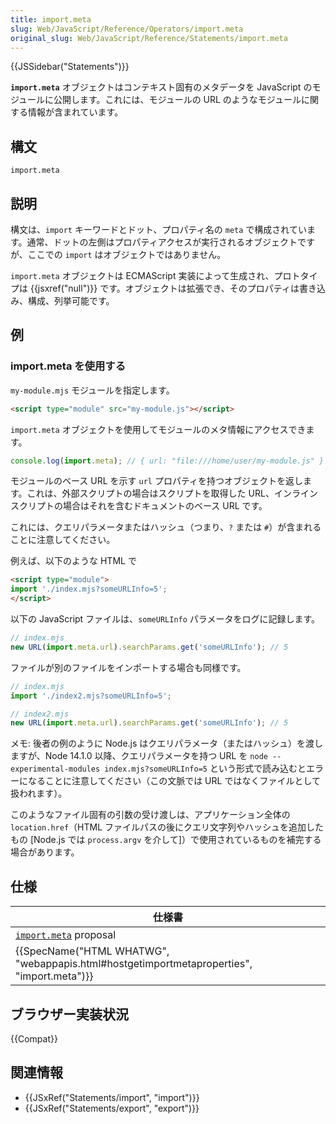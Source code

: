 ```yaml
---
title: import.meta
slug: Web/JavaScript/Reference/Operators/import.meta
original_slug: Web/JavaScript/Reference/Statements/import.meta
---
```


{{JSSidebar("Statements")}}

**`import.meta`** オブジェクトはコンテキスト固有のメタデータを JavaScript のモジュールに公開します。これには、モジュールの URL のようなモジュールに関する情報が含まれています。

## 構文

```
import.meta
```

## 説明

構文は、`import` キーワードとドット、プロパティ名の `meta` で構成されています。通常、ドットの左側はプロパティアクセスが実行されるオブジェクトですが、ここでの `import` はオブジェクトではありません。

`import.meta` オブジェクトは ECMAScript 実装によって生成され、プロトタイプは {{jsxref("null")}} です。オブジェクトは拡張でき、そのプロパティは書き込み、構成、列挙可能です。

## 例

### import.meta を使用する

`my-module.mjs` モジュールを指定します。

```html
<script type="module" src="my-module.js"></script>
```

`import.meta` オブジェクトを使用してモジュールのメタ情報にアクセスできます。

```js
console.log(import.meta); // { url: "file:///home/user/my-module.js" }
```

モジュールのベース URL を示す `url` プロパティを持つオブジェクトを返します。これは、外部スクリプトの場合はスクリプトを取得した URL、インラインスクリプトの場合はそれを含むドキュメントのベース URL です。

これには、クエリパラメータまたはハッシュ（つまり、`?` または `#`）が含まれることに注意してください。

例えば、以下のような HTML で

```html
<script type="module">
import './index.mjs?someURLInfo=5';
</script>
```

以下の JavaScript ファイルは、`someURLInfo` パラメータをログに記録します。

```js
// index.mjs
new URL(import.meta.url).searchParams.get('someURLInfo'); // 5
```

ファイルが別のファイルをインポートする場合も同様です。

```js
// index.mjs
import './index2.mjs?someURLInfo=5';

// index2.mjs
new URL(import.meta.url).searchParams.get('someURLInfo'); // 5
```

メモ: 後者の例のように Node.js はクエリパラメータ（またはハッシュ）を渡しますが、Node 14.1.0 以降、クエリパラメータを持つ URL を `node --experimental-modules index.mjs?someURLInfo=5` という形式で読み込むとエラーになることに注意してください（この文脈では URL ではなくファイルとして扱われます）。

このようなファイル固有の引数の受け渡しは、アプリケーション全体の `location.href`（HTML ファイルパスの後にクエリ文字列やハッシュを追加したもの \[Node.js では `process.argv` を介して]）で使用されているものを補完する場合があります。

## 仕様

| 仕様書                                                                                                                   |
| ------------------------------------------------------------------------------------------------------------------------ |
| [`import.meta`](https://tc39.es/proposal-import-meta/#prod-ImportMeta) proposal                                          |
| {{SpecName("HTML WHATWG", "webappapis.html#hostgetimportmetaproperties", "import.meta")}} |

## ブラウザー実装状況

{{Compat}}

## 関連情報

- {{JSxRef("Statements/import", "import")}}
- {{JSxRef("Statements/export", "export")}}
